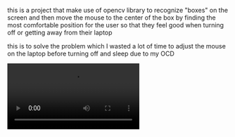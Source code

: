 this is a project that make use of opencv library to recognize "boxes" on the screen and then move the mouse to the center of the box by finding the most comfortable position for the user so that they feel good when turning off or getting away from their laptop

this is to solve the problem which I wasted a lot of time to adjust the mouse on the laptop before turning off and sleep due to my OCD

![](https://github.com/Gnueysivolc/mouse_placer/blob/main/demo.mp4)
